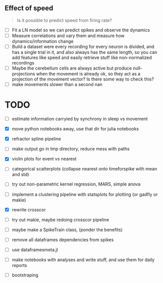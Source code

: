 ## Effect of speed

> Is it possible to predict speed from firing rate?

- [ ] Fit a LN model so we can predict spikes and observe the dynamics
- [ ] Measure correlations and vary them and measure how dynamics/information change
- [ ] Build a dataset were every recording for every neuron is divided, and has a single trial in it, and also always has the same length, so you can add features like speed and easily retrieve stuff like non-normalized recordings
- [ ] Maybe the cerebellum cells are always active but produce null-projections when the movement is already ok, so they act as a projection of the movement vector? Is there some way to check this?
- [ ] make movements slower than a second nan

# TODO

- [ ] estimate information carryied by synchrony in sleep vs movement

- [x] move python notebooks away, use that dir for julia notebooks

- [x] refractor spline pipeline
- [ ] make output go in tmp directory, reduce mess with paths

- [x] violin plots for event vs nearest
- [ ] categorical scatterplots (collapse nearest onto timeforspike with mean and std)
- [ ] try out non-parametric kernel regression, MARS, simple anova

- [ ] implement a clustering pipeline with statsplots for plotting (or gadfly or makie)

- [x] rewrite crosscor
- [ ] try out makie, maybe redoing crosscor pipeline

- [ ] maybe make a SpikeTrain class, (ponder the benefits)

- [ ] remove all dataframes dependencies from spikes
- [ ] use dataframesmeta.jl
- [ ] make notebooks with analyses and write stuff, and use them for daily reports
- [ ] bootstraping 
